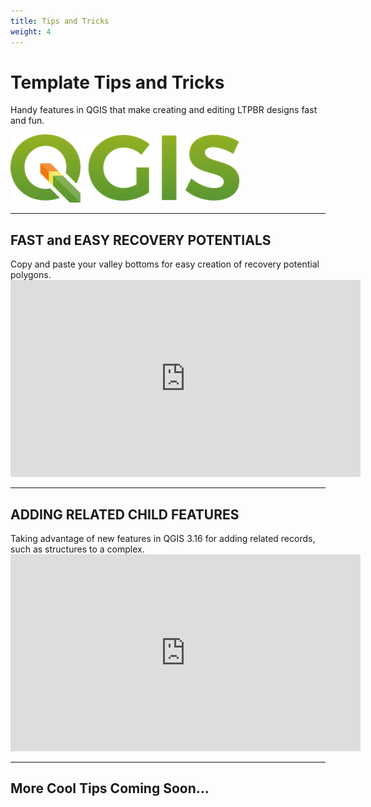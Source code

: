 ```yaml
---
title: Tips and Tricks
weight: 4
---
```


<h1>Template Tips and Tricks</h1>
Handy features in QGIS that make creating and editing LTPBR designs fast and fun.


![](../assets/images/QGIS.png)
<hr />

<h2>FAST and EASY RECOVERY POTENTIALS</h2>
Copy and paste your valley bottoms for easy creation of recovery potential polygons.

<div class="responsive-embed widescreen">
  <iframe width="560" height="315" src="https://www.youtube.com/embed/65KozvEmcPM" frameborder="0" allow="autoplay; encrypted-media" allowfullscreen=""></iframe>
</div>
<hr />

<h2>ADDING RELATED CHILD FEATURES</h2>
Taking advantage of new features in QGIS 3.16 for adding related records, such as structures to a complex.

<div class="responsive-embed widescreen">
  <iframe width="560" height="315" src="https://www.youtube.com/embed/0Ue6jJ8NzHU" frameborder="0" allow="autoplay; encrypted-media" allowfullscreen=""></iframe>
</div>
<hr />

<h2>More Cool Tips Coming Soon...</h2>